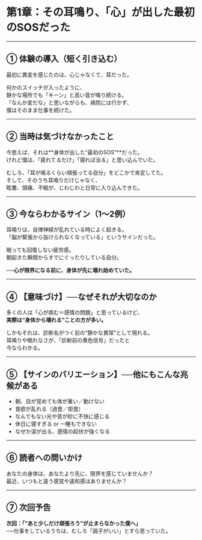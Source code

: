 # 第1章：その耳鳴り、「心」が出した最初のSOSだった

---

## ① 体験の導入（短く引き込む）

最初に異変を感じたのは、心じゃなくて、耳だった。

何かのスイッチが入ったように、  
静かな場所でも「キーン」と高い音が鳴り続ける。  
「なんか変だな」と思いながらも、病院には行かず、  
僕はそのまま仕事を続けた。

---

## ② 当時は気づけなかったこと

今思えば、それは**身体が出した“最初のSOS”**だった。  
けれど僕は、「疲れてるだけ」「寝れば治る」と思い込んでいた。

むしろ、「耳が鳴るくらい頑張ってる自分」をどこかで肯定してた。  
そして、そのうち耳鳴りだけじゃなく、  
眩暈、頭痛、不眠が、じわじわと日常に入り込んできた。

---

## ③ 今ならわかるサイン（1〜2例）

耳鳴りは、自律神経が乱れている時によく起きる。  
「脳が緊張から抜けられなくなっている」というサインだった。

眠っても回復しない疲労感。  
朝起きた瞬間からすでにぐったりしている自分。

──**心が限界になる前に、身体が先に壊れ始めていた。**

---

## ④ 【意味づけ】──なぜそれが大切なのか

多くの人は「心が病む＝感情の問題」と思っているけど、  
**実際は“身体から壊れる”ことの方が多い。**

しかもそれは、診断名がつく前の“静かな異常”として現れる。  
耳鳴りや眠れなさが、「診断前の黄色信号」だったと  
今ならわかる。

---

## ⑤ 【サインのバリエーション】──他にもこんな兆候がある

- 朝、目が覚めても体が重い／動けない  
- 食欲が乱れる（過食／拒食）  
- なんでもない光や音が妙に不快に感じる  
- 休日に寝すぎる or 一睡もできない  
- なぜか涙が出る、感情の起伏が強くなる

---

## ⑥ 読者への問いかけ

あなたの身体は、あなたより先に、限界を感じていませんか？  
最近、いつもと違う感覚や違和感はありませんか？

---

## ⑦ 次回予告

**次回：「“あと少しだけ頑張ろう”が止まらなかった僕へ」**  
──仕事をしているうちは、むしろ「調子がいい」とすら思っていた。
